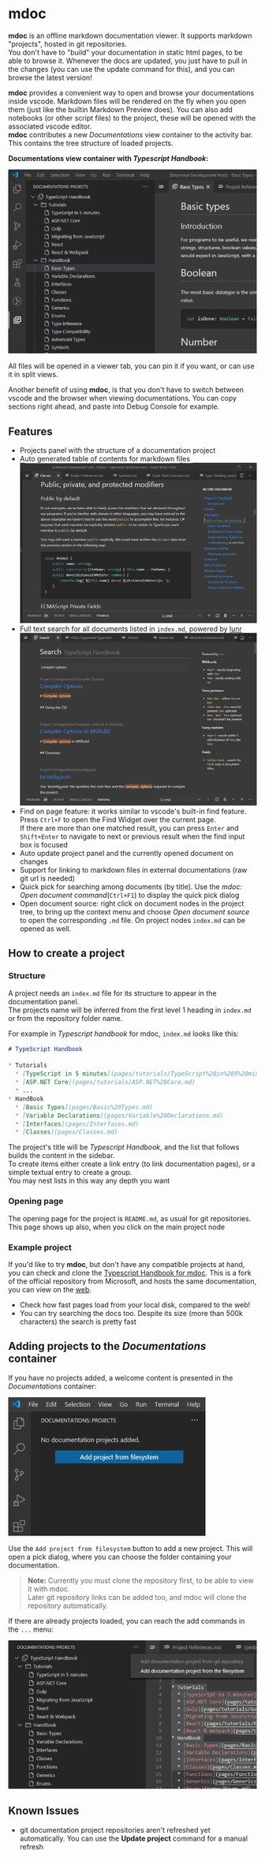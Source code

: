 # mdoc 

**mdoc** is an offline markdown documentation viewer. It supports markdown "projects", hosted in git repositories.   
You don't have to "build" your documentation in static html pages, to be able to browse it. Whenever the docs are updated, you just have to pull in the changes (you can use the update command for this), and you can browse the latest version!        

**mdoc** provides a convenient way to open and browse your documentations inside vscode. Markdown files will be rendered on the fly when you open them (just like the builtin Markdown Preview does). You can also add notebooks (or other script files) to the project, these will be opened with the associated vscode editor.     
**mdoc** contributes a new *Documentations* view container to the activity bar. This contains the tree structure of loaded projects.

**Documentations view container with *Typescript Handbook*:**

![Typescript handbook in documentations view container](img/documentation-view-container.png)

All files will be opened in a viewer tab, you can pin it if you want, or can use it in split views.

Another benefit of using **mdoc**, is that you don't have to switch between vscode and the browser when viewing documentations. You can copy sections right ahead, and paste into Debug Console for example.


## Features

- Projects panel with the structure of a documentation project
- Auto generated table of contents for markdown files
![toc generation](img/toc-generation.png)
- Full text search for all documents listed in `index.md`, powered by [lunr](https://lunrjs.com/)
![search example](img/search.png)
- Find on page feature: it works similar to vscode's built-in find feature. Press `Ctrl+F` to open the Find Widget over the current page.    
If there are more than one matched result, you can press `Enter` and `Shift+Enter` to navigate to next or previous result when the find input box is focused
- Auto update project panel and the currently opened document on changes
- Support for linking to markdown files in external documentations (raw git url is needed)
- Quick pick for searching among documents (by title). Use the *mdoc: Open document command*(`Ctrl+F1`) to display the quick pick dialog
- Open document source: right click on document nodes in the project tree, to bring up the context menu and choose *Open document source* to open the corresponding `.md` file. On project nodes `index.md` can be opened as well.

## How to create a project

### Structure

A project needs an `index.md` file for its structure to appear in the documentation panel.   
The projects name will be inferred from the first level 1 heading in `index.md` or from the repository folder name.

For example in  *Typescript handbook* for mdoc, `index.md` looks like this:
```md
# TypeScript Handbook

* Tutorials
  * [TypeScript in 5 minutes](pages/tutorials/TypeScript%20in%205%20minutes.md)
  * [ASP.NET Core](pages/tutorials/ASP.NET%20Core.md)
  * ...
* HandBook
  * [Basic Types](pages/Basic%20Types.md)
  * [Variable Declarations](pages/Variable%20Declarations.md)
  * [Interfaces](pages/Interfaces.md)
  * [Classes](pages/Classes.md)
```

The project's title will be *Typescript Handbook*, and the list that follows builds the content in the sidebar.   
To create items either create a link entry (to link documentation pages), or a simple textual entry to create a group.    
You may nest lists in this way any depth you want

### Opening page

The opening page for the project is `README.md`, as usual for git repositories. This page shows up also, when you click on the main project node

### Example project

If you'd like to try **mdoc**, but don't have any compatible projects at hand, you can check and clone the [Typescript Handbook for mdoc](https://github.com/bxantus/TypeScript-Handbook-mdoc). This is a fork of the official repository from Microsoft, and hosts the same documentation, you can view on the [web](https://www.typescriptlang.org/docs/handbook/intro.html).    

* Check how fast pages load from your local disk, compared to the web!
* You can try searching the docs too. Despite its size (more than 500k characters) the search is pretty fast

## Adding projects to the *Documentations* container

If you have no projects added, a welcome content is presented in the *Documentations* container:

![Welcome content](img/welcome-view.png)

Use the `Add project from filesystem` button to add a new project. This will open a pick dialog, where you can choose the folder containing your documentation.

> **Note:** Currently you must clone the repository first, to be able to view it with mdoc.    
> Later git repository links can be added too, and mdoc will clone the repository automatically.

If there are already projects loaded, you can reach the add commands in the `...` menu:

![Add commands from context menu](img/project-context-menu.png)

## Known Issues

- git documentation project repositories aren't refreshed yet automatically. You can use the **Update project** command for a manual refresh


